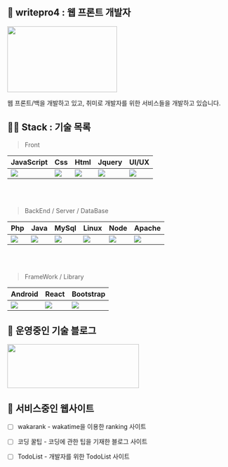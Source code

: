 ## 📸 writepro4 : 웹 프론트 개발자 

 
<img src="https://user-images.githubusercontent.com/45548926/87241018-bb327100-c459-11ea-9cd5-ca8f36942d4e.gif" width="250" height="150" /> 

웹 프론트/백을 개발하고 있고, 취미로 개발자를 위한 서비스들을 개발하고 있습니다.

## 👨‍💻 Stack : 기술 목록

> Front

| JavaScript | Css | Html | Jquery | UI/UX |
| ------ | ----------- | ----- | ----- | ------ |
| <img src="https://img.icons8.com/nolan/100/js.png"/> | <img src="https://img.icons8.com/nolan/100/css-filetype.png"/> | <img src="https://img.icons8.com/nolan/100/html-5.png"/> | <img src="https://img.icons8.com/ios-filled/100/000000/jquery.png"/> | <img src="https://img.icons8.com/nolan/100/web-design.png"/> |

<br><br>

> BackEnd / Server / DataBase

| Php | Java | MySql | Linux | Node | Apache |
| ------ | ----------- | ------ | ----- | ---- | ---- |
| <img src="https://img.icons8.com/dusk/100/000000/php-logo.png"/> | <img src="https://img.icons8.com/dusk/100/000000/java-coffee-cup-logo.png"/> | <img src="https://img.icons8.com/nolan/100/mysql.png"/> | <img src="https://img.icons8.com/dusk/100/000000/linux.png"/> | <img src="https://img.icons8.com/color/100/000000/nodejs.png"/> | <img src="https://img.icons8.com/clouds/100/000000/server.png"/> |

<br><br>

> FrameWork / Library

| Android | React | Bootstrap |
| ------ | -------- | ------ |
| <img src="https://img.icons8.com/clouds/100/000000/android-os.png"/> | <img src="https://img.icons8.com/clouds/100/000000/react.png"/> | <img src="https://img.icons8.com/color/100/000000/bootstrap.png"/> |



## 👻 운영중인 기술 블로그

<a href="https://gaebal4.tistory.com/">
<img src="https://user-images.githubusercontent.com/45548926/87373446-aaead500-c5c4-11ea-989c-c51dccf8966f.png" width="300" height="100" />
</a>

## 🎉 서비스중인 웹사이트 


- [ ] wakarank - wakatime을 이용한 ranking 사이트 
- [ ] 코딩 꿀팁 - 코딩에 관한 팁을 기재한 블로그 사이트
- [ ] TodoList - 개발자를 위한 TodoList 사이트




